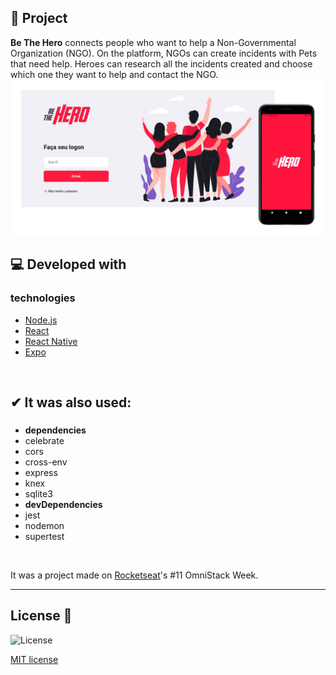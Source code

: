 ## **🚀 Project**

**Be The Hero** connects people who want to help a Non-Governmental Organization (NGO). On the platform, NGOs can create incidents with Pets that need help. Heroes can research all the incidents created and choose which one they want to help and contact the NGO.
<img src="frontend/src/assets/readme.jpg" style="max-width:100%;">

## **💻 Developed with**

### **technologies**
 
- [Node.js](https://nodejs.org/en/)
- [React](https://reactjs.org/)
- [React Native](https://facebook.github.io/react-native/)
- [Expo](https://expo.io/)

&nbsp;

## **✔ It was also used:**

### 
- **dependencies**
- celebrate
- cors
- cross-env
- express
- knex
- sqlite3
- **devDependencies**
- jest
- nodemon
- supertest

&nbsp;

It was a project made on [Rocketseat](https://rocketseat.com.br/)'s #11 OmniStack Week.  

----

## License 📝
<img src="https://camo.githubusercontent.com/107590fac8cbd65071396bb4d04040f76cde5bde/687474703a2f2f696d672e736869656c64732e696f2f3a6c6963656e73652d6d69742d626c75652e7376673f7374796c653d666c61742d737175617265" alt="License" data-canonical-src="http://img.shields.io/:license-mit-blue.svg?style=flat-square" style="max-width:100%;">

[MIT license](https://github.com/andersonalves1/Teste/blob/master/LICENSE)